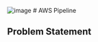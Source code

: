 ![image](https://user-images.githubusercontent.com/62836744/218321749-242e049f-c5e9-4960-8da5-98e350ff0fd7.png) # AWS Pipeline 
## Problem Statement
